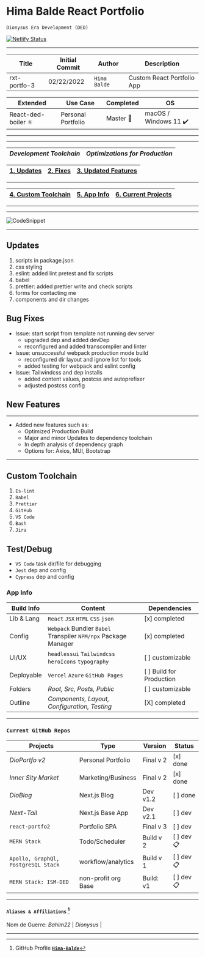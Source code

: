 
# Hima Balde React Portfolio

`Dionysus Era Development (DED)`

[![Netlify Status](https://api.netlify.com/api/v1/badges/8b9a408e-9f0d-429c-9ad1-5ba4c69d41ec/deploy-status)](https://app.netlify.com/sites/himabalde/deploys)

___
| Title            | Initial Commit       | Author       | Description            |
| --------- | ---------- | ------------ | ----------- |
| rxt-portfo-3 | 02/22/2022 | `Hima Balde` | Custom React Portfolio App|

| Extended     | Use Case        | Completed | OS   |
| ------- | -------- | --------- | -------- |
| React-ded-boiler ⚛️ | Personal Portfolio | Master 🏁 | macOS / Windows 11 ✔️ |
___

___
|_Development Toolchain_|_Optimizations for Production_|
| ---------- | ---------- |

| [1. Updates](#updates) | [2. Fixes](#bug-fixes) | [3. Updated Features](#new-features) |
| --- | --- | --- |
___
| [4. Custom Toolchain](#custom-toolchain) | [5. App Info](#app-info) | [6. Current Projects](#current-github-repos) |
| --- | --- | --- |
___

___

![CodeSnippet](https://user-images.githubusercontent.com/78245175/155941220-025a4ea3-27e1-47e8-b428-746b08fc6c48.png)
___

## Updates

1. scripts in package.json
2. css styling
3. eslint: added lint pretest and fix scripts
4. babel
5. prettier: added prettier write and check scripts
6. forms for contacting me
7. components and dir changes

## Bug Fixes

- Issue: start script from template not running dev server
  - upgraded dep and added devDep
  - reconfigured and added transcompiler and linter
- Issue: unsuccessful webpack production mode build
  - reconfigured dir layout and ignore list for tools
  - added testing for webpack and eslint config
- Issue: Tailwindcss and dep installs
  - added content values, postcss and autoprefixer
  - adjusted postcss config

## New Features

___

- Added new features such as:
  - Optimized Production Build
  - Major and minor Updates to dependency toolchain
  - In depth analysis of dependency graph
  - Options for: Axios, MUI, Bootstrap

___

## Custom Toolchain

1. `Es-lint`
2. `Babel`
3. `Prettier`
4. `GitHub`
5. `VS Code`
6. `Bash`
7. `Jira`

## Test/Debug

- `VS Code` task dir/file for debugging
- `Jest` dep and config
- `Cypress` dep and config

### App Info

| **Build Info** | **Content**                                                    | **Dependencies**          |
| -------------- | -------------------------------------------------------------- | ------------------------- |
| Lib & Lang     | `React` `JSX` `HTML` `CSS` `json`                              | [x] completed             |
| Config         | `Webpack` Bundler `Babel` Transpiler `NPM/npx` Package Manager | [x] completed             |
| UI/UX          | `headlessui` `Tailwindcss` `heroIcons` `typography`            | [ ] customizable          |
| Deployable     | `Vercel` `Azure` `GitHub Pages`                                | [ ] Build for Production  |
| Folders        | _Root, Src, Posts, Public_                                     | [ ] customizable          |
| Outline        | _Components, Layout, Configuration, Testing_                   | [X] completed             |

___

### `Current GitHub Repos`

| Projects            | Type                       | Version         | Status      |
| ------------------- | -------------------------- | ------------- | ------------- |
| _DioPortfo v2_     | Personal Portfolio   | Final v 2     | [x] done |
| _Inner Sity Market_ | Marketing/Business  | Final v 2     | [x] done |
| _DioBlog_           |  Next.js Blog       | Dev v1.2      | [ ] done |
| _Next-Tail_         |  Next.js Base App   | Dev v2.1      | [ ] dev  |
| `react-portfo2`     | Portfolio SPA       | Final v 3     | [ ] dev  |
| `MERN Stack` | Todo/Scheduler   | Build v 2     | [ ] dev 📋 |
| `Apollo, GraphQl, PostgreSQL Stack`  |  workflow/analytics  | Build v 1   | [ ] dev 📋 |
| `MERN Stack: ISM-DED` | non-profit org Base  | Build: v1     | [ ] dev 📋 |

___

#### `Aliases & Affiliations` [^2]

[^2]: GitHub Profile **[`Hima-Balde`](https://github.com/bahim22)**

Nom de Guerre: _Bahim22_ | _Dionysus_ |
___
